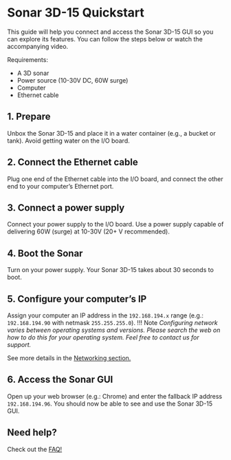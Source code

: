 # Sonar 3D-15 Quickstart

This guide will help you connect and access the Sonar 3D-15 GUI so you can explore its features. You can follow the steps below or watch the accompanying video.

Requirements:

* A 3D sonar
* Power source (10-30V DC, 60W surge)
* Computer
* Ethernet cable

<!-- Insert video here -->

## 1. Prepare
Unbox the Sonar 3D-15 and place it in a water container (e.g., a bucket or tank). Avoid getting water on the I/O board.  
<!-- Insert picture of Sonar in a bucket/tank -->

## 2. Connect the Ethernet cable
Plug one end of the Ethernet cable into the I/O board, and connect the other end to your computer’s Ethernet port.  
<!-- Insert image showing the I/O card and computer -->

## 3. Connect a power supply
Connect your power supply to the I/O board. Use a power supply capable of delivering 60W (surge) at 10-30V (20+ V recommended).
<!-- Insert image showing power supply connection -->

## 4. Boot the Sonar
Turn on your power supply. Your Sonar 3D-15 takes about 30 seconds to boot.

## 5. Configure your computer’s IP
Assign your computer an IP address in the `192.168.194.x` range (e.g.: `192.168.194.90` with netmask `255.255.255.0`).
!!! Note
    *Configuring network varies between operating systems and versions. Please search the web on how to do this for your operating system. Feel free to contact us for support.*
<!-- Insert two images side by side (Linux and Windows network config) -->
See more details in the [Networking section.](3d-sonar-15-networking.md)

## 6. Access the Sonar GUI
Open up your web browser (e.g.: Chrome) and enter the fallback IP address `192.168.194.96`. You should now be able to see and use the Sonar 3D-15 GUI.
<!-- Insert an image showing the browser with IP address -->

## Need help?
Check out the [FAQ!](3d-sonar-15-faq.md)
